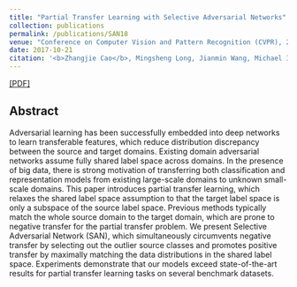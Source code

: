 ```yaml
---
title: "Partial Transfer Learning with Selective Adversarial Networks"
collection: publications
permalink: /publications/SAN18
venue: "Conference on Computer Vision and Pattern Recognition (CVPR), 2018"
date: 2017-10-21
citation: '<b>Zhangjie Cao</b>, Mingsheng Long, Jianmin Wang, Michael I. Jordan. <i>Conference on Computer Vision and Pattern Recognition</i> <b>CVPR 2018</b>.'
---
```


[[PDF]](http://caozhangjie.github.io/files/SAN18.pdf)

## Abstract
Adversarial learning has been successfully embedded into deep networks to learn transferable features, which reduce distribution discrepancy between the source and target domains. Existing domain adversarial networks assume fully shared label space across domains. In the presence of big data, there is strong motivation of transferring both classification and representation models from existing large-scale domains to unknown small-scale domains. This paper introduces partial transfer learning, which relaxes the shared label space assumption to that the target label space is only a subspace of the source label space. Previous methods typically match the whole source domain to the target domain, which are prone to negative transfer for the partial transfer problem. We present Selective Adversarial Network (SAN), which simultaneously circumvents negative transfer by selecting out the outlier source classes and promotes positive transfer by maximally matching the data distributions in the shared label space. Experiments demonstrate that our models exceed state-of-the-art results for partial transfer learning tasks on several benchmark datasets.
